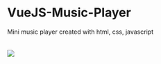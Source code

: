 # VueJS-Music-Player
Mini music player created with html, css, javascript
<br>
<br>
<br>
![](https://user-images.githubusercontent.com/47387086/75391093-2556d900-58f2-11ea-8ef0-110a7fab621b.gif)
